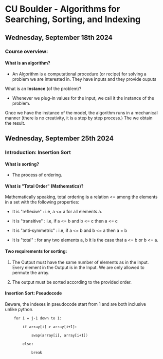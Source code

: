 # CU Boulder - Algorithms for Searching, Sorting, and Indexing

## Wednesday, September 18th 2024

### Course overview:

#### What is an algorithm?

* An Algorithm is a computational procedure (or recipe) for solving a problem we are interested in. They have inputs and they provide ouputs

What is an __Instance__ (of the problem)?

* Whenever we plug-in values for the input, we call it the instance of the problem.  

Once we have the instance of the model, the algorithm runs in a mechanical manner (there is no creativity, it is a step by step process.) The we obtain the result.

## Wednesday, September 25th 2024

### Introduction: Insertion Sort

#### What is sorting?

* The process of ordering.

#### What is "Total Order" (Mathematics)?

Mathematically speaking,  total ordering is a relation  <= among the elements in a set with the following properties:

 * It is "reflexive" : i.e, a <= a for all elements a.

* It is "transitive" : i.e, if a <= b and b <= c then a <= c

* It is "anti-symmetric" : i.e, if a <= b and b <= a then a = b

* It is "total" : for any two elements a, b it is the case that a <= b or b <= a.

#### Two requirements for sorting:

1)  The Output must have the same number of elements as in the Input. Every element in the Output is in the Input. We are only allowed to permute the array.

2) The output must be sorted according to the provided order.

#### Insertion Sort: Pseudocode

Beware, the indexes in pseudocode start from 1 and are both inclusive unlike python.

```
    for i = j-1 down to 1:  

        if array[i] > array[i+1]:

            swap(array[i], array[i+1])

        else:

            break